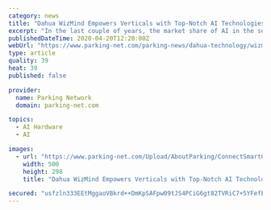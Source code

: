 ```yaml
---
category: news
title: "Dahua WizMind Empowers Verticals with Top-Notch AI Technologies"
excerpt: "In the last couple of years, the market share of AI in the security industry is becoming increasingly remarkable. Powered by AI chip and deep learning algorithms, WizMind provides comprehensive human-oriented solutions including face recognition, privacy protection, human video metadata, people counting, stereo analysis, etc., enabling rapid ..."
publishedDateTime: 2020-04-20T12:20:00Z
webUrl: "https://www.parking-net.com/parking-news/dahua-technology/wizmind-empowers-ai-technologies"
type: article
quality: 39
heat: 39
published: false

provider:
  name: Parking Network
  domain: parking-net.com

topics:
  - AI Hardware
  - AI

images:
  - url: "https://www.parking-net.com/Upload/AboutParking/ConnectSmartCity.jpg"
    width: 500
    height: 298
    title: "Dahua WizMind Empowers Verticals with Top-Notch AI Technologies"

secured: "usfzln333EEtMggaoVBkrd++DmKpSAFpw09tJS4PCiG6gt82TVRiC7+5YFefEpl9DnFUkGq+uwgBXMzfSEzU5jjh+tXXCrGN7ADUI5VyE+sc+NPW408oxzVQnoBJ+mpIRP1cby0BZHdS68R51aI0l5RBCoTMH/o7b6IuggQDRaisE8F1wBNkwuJ9gAMabdu+GlMUUEs2KtPw7WhkRBuie0711MnsstChu1olTeXc6cEyW5PDGyBEmJWOq6ET+T5Rc5m7PCUxDCdsIlydSRveDX9A149iLDyDZZShGlxpYtksrl7u3uljQ8he/koCvKt62Oh8YeAj9AHAOsshz//EjAt0oBXpRvLD/3NeoE2ipZSqeEZdTLt9Ickg/M8D6NLE0Eg/k8NGDER/bhlvStcJs1V3iLm6DUUpnN8+7nX1WHkFqGZHQuQUhqIGO9Sa27t4htp74xWAHBJvP6AX/2zPnLZEKfn7HHNtNDh7YkXQHsI=;ACfNSFBHooYZbvGmvzL7CQ=="
---
```


